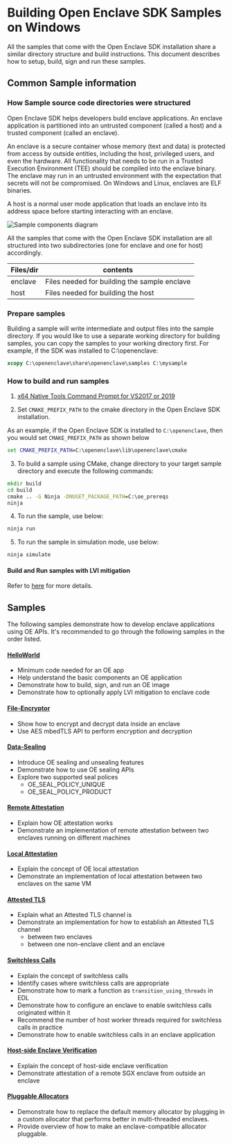 # Building Open Enclave SDK Samples on Windows

All the samples that come with the Open Enclave SDK installation share a similar directory structure and build instructions. This document describes how to setup, build, sign and run these samples.

## Common Sample information

### How Sample source code directories were structured

Open Enclave SDK helps developers build enclave applications. An enclave application is partitioned into an untrusted component (called a host) and a trusted component (called an enclave).

An enclave is a secure container whose memory (text and data) is protected from access by outside entities, including the host, privileged users, and even the hardware. All functionality that needs to be run in a Trusted Execution Environment (TEE) should be compiled into the enclave binary. The enclave may run in an untrusted environment with the expectation that secrets will not be compromised. On Windows and Linux, enclaves are ELF binaries.

A host is a normal user mode application that loads an enclave into its address space before starting interacting with an enclave.

![Sample components diagram](sampledirstructure.png)

All the samples that come with the Open Enclave SDK installation are all structured into two subdirectories (one for enclave and one for host) accordingly.

| Files/dir        |  contents                                   |
|:-----------------|---------------------------------------------|
| enclave        | Files needed for building the sample enclave  |
| host           | Files needed for building the host            |

### Prepare samples

Building a sample will write intermediate and output files into the sample directory. If you would like to use a separate working directory for building samples, you can copy the samples to your working directory first. For example, if the SDK was installed to C:\openenclave:

```cmd
xcopy C:\openenclave\share\openenclave\samples C:\mysample
```

### How to build and run samples

1. [x64 Native Tools Command Prompt for VS2017 or 2019](
https://docs.microsoft.com/en-us/dotnet/framework/tools/developer-command-prompt-for-vs)

2. Set `CMAKE_PREFIX_PATH` to the cmake directory in the Open Enclave SDK installation.

As an example, if the Open Enclave SDK is installed to `C:\openenclave`, then you would set `CMAKE_PREFIX_PATH` as shown below

```cmd
set CMAKE_PREFIX_PATH=C:\openenclave\lib\openenclave\cmake
```

3. To build a sample using CMake, change directory to your target sample directory and execute the following commands:

```cmd
mkdir build
cd build
cmake .. -G Ninja -DNUGET_PACKAGE_PATH=C:\oe_prereqs
ninja
```

4. To run the sample, use below:

```cmd
ninja run
```

5. To run the sample in simulation mode, use below:

```cmd
ninja simulate
```

#### Build and Run samples with LVI mitigation

Refer to [here](helloworld#build-and-run-with-lvi-mitigation) for more details.

## Samples

The following samples demonstrate how to develop enclave applications using OE APIs. It's recommended to go through the following samples in the order listed.

#### [HelloWorld](helloworld/README.md)

- Minimum code needed for an OE app
- Help understand the basic components an OE application
- Demonstrate how to build, sign, and run an OE image
- Demonstrate how to optionally apply LVI mitigation to enclave code

#### [File-Encryptor](file-encryptor/README.md)

- Show how to encrypt and decrypt data inside an enclave
- Use AES mbedTLS API to perform encryption and decryption

#### [Data-Sealing](data-sealing/README.md)

- Introduce OE sealing and unsealing features 
- Demonstrate how to use OE sealing APIs
- Explore two supported seal polices
  - OE_SEAL_POLICY_UNIQUE
  - OE_SEAL_POLICY_PRODUCT

#### [Remote Attestation](remote_attestation/README.md)

- Explain how OE attestation works
- Demonstrate an implementation of remote attestation between two enclaves running on different machines

#### [Local Attestation](local_attestation/README.md)

- Explain the concept of OE local attestation
- Demonstrate an implementation of local attestation between two enclaves on the same VM

#### [Attested TLS](attested_tls/README.md)

- Explain what an Attested TLS channel is
- Demonstrate an implementation for how to establish an Attested TLS channel
  - between two enclaves
  - between one non-enclave client and an enclave

#### [Switchless Calls](switchless/README.md)

- Explain the concept of switchless calls
- Identify cases where switchless calls are appropriate
- Demonstrate how to mark a function as `transition_using_threads` in EDL
- Demonstrate how to configure an enclave to enable switchless calls originated within it
- Recommend the number of host worker threads required for switchless calls in practice
- Demonstrate how to enable switchless calls in an enclave application

#### [Host-side Enclave Verification](host_verify/README.md)

- Explain the concept of host-side enclave verification
- Demonstrate attestation of a remote SGX enclave from outside an enclave

#### [Pluggable Allocators](pluggable_allocator/README.md)

- Demonstrate how to replace the default memory allocator by plugging in a custom allocator
  that performs better in multi-threaded enclaves.
- Provide overview of how to make an enclave-compatible allocator pluggable.
